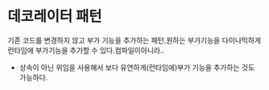 # 데코레이터 패턴
기존 코드를 변경하지 않고 부가 기능을 추가하는 패턴.원하는 부가기능을 다이나믹하게 런타임에 부가기능을 추가할 수 있다.컴파일이아니라..
* 상속이 아닌 위임을 사용해서 보다 유연하게(런타임에)부가 기능을 추가하는 것도 가능하다.